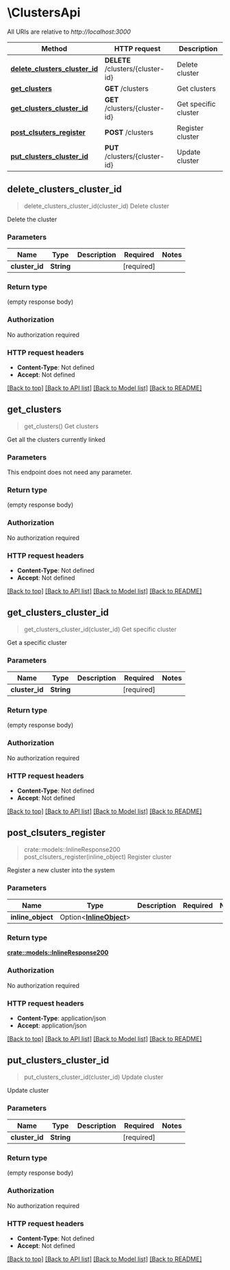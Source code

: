 # \ClustersApi

All URIs are relative to *http://localhost:3000*

Method | HTTP request | Description
------------- | ------------- | -------------
[**delete_clusters_cluster_id**](ClustersApi.md#delete_clusters_cluster_id) | **DELETE** /clusters/{cluster-id} | Delete cluster
[**get_clusters**](ClustersApi.md#get_clusters) | **GET** /clusters | Get clusters
[**get_clusters_cluster_id**](ClustersApi.md#get_clusters_cluster_id) | **GET** /clusters/{cluster-id} | Get specific cluster
[**post_clsuters_register**](ClustersApi.md#post_clsuters_register) | **POST** /clusters | Register cluster
[**put_clusters_cluster_id**](ClustersApi.md#put_clusters_cluster_id) | **PUT** /clusters/{cluster-id} | Update cluster



## delete_clusters_cluster_id

> delete_clusters_cluster_id(cluster_id)
Delete cluster

Delete the cluster

### Parameters


Name | Type | Description  | Required | Notes
------------- | ------------- | ------------- | ------------- | -------------
**cluster_id** | **String** |  | [required] |

### Return type

 (empty response body)

### Authorization

No authorization required

### HTTP request headers

- **Content-Type**: Not defined
- **Accept**: Not defined

[[Back to top]](#) [[Back to API list]](../README.md#documentation-for-api-endpoints) [[Back to Model list]](../README.md#documentation-for-models) [[Back to README]](../README.md)


## get_clusters

> get_clusters()
Get clusters

Get all the clusters currently linked

### Parameters

This endpoint does not need any parameter.

### Return type

 (empty response body)

### Authorization

No authorization required

### HTTP request headers

- **Content-Type**: Not defined
- **Accept**: Not defined

[[Back to top]](#) [[Back to API list]](../README.md#documentation-for-api-endpoints) [[Back to Model list]](../README.md#documentation-for-models) [[Back to README]](../README.md)


## get_clusters_cluster_id

> get_clusters_cluster_id(cluster_id)
Get specific cluster

Get a specific cluster

### Parameters


Name | Type | Description  | Required | Notes
------------- | ------------- | ------------- | ------------- | -------------
**cluster_id** | **String** |  | [required] |

### Return type

 (empty response body)

### Authorization

No authorization required

### HTTP request headers

- **Content-Type**: Not defined
- **Accept**: Not defined

[[Back to top]](#) [[Back to API list]](../README.md#documentation-for-api-endpoints) [[Back to Model list]](../README.md#documentation-for-models) [[Back to README]](../README.md)


## post_clsuters_register

> crate::models::InlineResponse200 post_clsuters_register(inline_object)
Register cluster

Register a new cluster into the system

### Parameters


Name | Type | Description  | Required | Notes
------------- | ------------- | ------------- | ------------- | -------------
**inline_object** | Option<[**InlineObject**](InlineObject.md)> |  |  |

### Return type

[**crate::models::InlineResponse200**](inline_response_200.md)

### Authorization

No authorization required

### HTTP request headers

- **Content-Type**: application/json
- **Accept**: application/json

[[Back to top]](#) [[Back to API list]](../README.md#documentation-for-api-endpoints) [[Back to Model list]](../README.md#documentation-for-models) [[Back to README]](../README.md)


## put_clusters_cluster_id

> put_clusters_cluster_id(cluster_id)
Update cluster

Update cluster

### Parameters


Name | Type | Description  | Required | Notes
------------- | ------------- | ------------- | ------------- | -------------
**cluster_id** | **String** |  | [required] |

### Return type

 (empty response body)

### Authorization

No authorization required

### HTTP request headers

- **Content-Type**: Not defined
- **Accept**: Not defined

[[Back to top]](#) [[Back to API list]](../README.md#documentation-for-api-endpoints) [[Back to Model list]](../README.md#documentation-for-models) [[Back to README]](../README.md)

